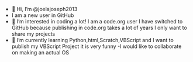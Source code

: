 - 👋 Hi, I’m @joelajoseph2013
-    I am a new user in GitHub
- 👀 I’m interested in coding a lot! I am a code.org user I have switched to GitHub because publishing in code.org takes a lot of years I only want to share my projects
- 🌱 I’m currently learning Python,html,Scratch,VBScript and I want to publish my VBScript Project it is very funny
-I would like to collaborate on making an actual OS 

<!---
joelajoseph2013/joelajoseph2013 is a ✨ special ✨ repository because its `README.md` (this file) appears on your GitHub profile.
You can click the Preview link to take a look at your changes.
--->
